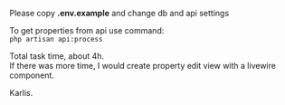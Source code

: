Please copy **.env.example** and change db and api settings

To get properties from api use command:   
```php artisan api:process```

Total task time, about 4h.   
If there was more time, I would create property edit view with a livewire component.

Karlis.
